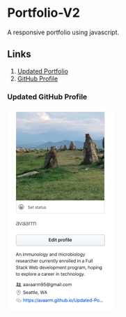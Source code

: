 
# Portfolio-V2

A responsive portfolio using javascript. 


## Links

1. [Updated Portfolio](https://avaarm.github.io/Updated-Portfolio-Page-1/)
2. [GitHub Profile](https://github.com/avaarm) 



### Updated GitHub Profile 


 ![Profile](./Assets/Images/profilegithub.png)








